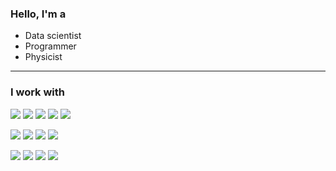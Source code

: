 [tag_bg_colour]: 851D2D
[tag_txt_colour]: white
[tag_logo_colour]: white
[tag_style]: plastic

### Hello, I'm a

 - Data scientist
 - Programmer
 - Physicist

---

### I work with

![](https://img.shields.io/badge/OS-Linux-blue?style=plastic&logo=Linux&logoColor=white)
![](https://img.shields.io/badge/Code-Python-blue?style=plastic&logo=Python&logoColor=white)
![](https://img.shields.io/badge/Code-c++-blue?style=plastic&logo=C%2B%2B&logoColor=white)
![](https://img.shields.io/badge/Code-Matlab-blue?style=plastic&logo=Matrix&logoColor=white)
![](https://img.shields.io/badge/Code-MySQL-blue?style=plastic&logo=MySQL&logoColor=white)

![](https://img.shields.io/badge/Package-Jupyter__Notebook-blue?style=plastic&logo=Jupyter&logoColor=white)
![](https://img.shields.io/badge/Package-NumPy-blue?style=plastic&logo=NumPy&logoColor=white)
![](https://img.shields.io/badge/Package-Tensorflow-blue?style=plastic&logo=TensorFlow&logoColor=white)
![](https://img.shields.io/badge/Package-Flask-blue?style=plastic&logo=Flask&logoColor=white)

![](https://img.shields.io/badge/CI/CD-Pytest-blue?style=plastic&logo=Pytest&logoColor=white)
![](https://img.shields.io/badge/CI/CD-gtest-blue?style=plastic&logo=Google&logoColor=white)
![](https://img.shields.io/badge/CI/CD-GitHub_Actions-blue?style=plastic&logo=GitHub%20Actions&logoColor=white)
![](https://img.shields.io/badge/CI/CD-Docker-blue?style=plastic&logo=Docker&logoColor=white)

<!--
**cklyne/cklyne** is a ✨ _special_ ✨ repository because its `README.md` (this file) appears on your GitHub profile.

Here are some ideas to get you started:

- 🔭 I’m currently working on ...
- 🌱 I’m currently learning ...
- 👯 I’m looking to collaborate on ...
- 🤔 I’m looking for help with ...
- 💬 Ask me about ...
- 📫 How to reach me: ...
- 😄 Pronouns: ...
- ⚡ Fun fact: ...
-->